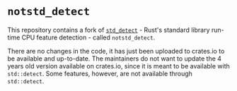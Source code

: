 # `notstd_detect`

This repository contains a fork of [`std_detect`](crates/std_detect/README.md) - Rust's
  standard library run-time CPU feature detection - called `notstd_detect`.

There are no changes in the code, it has just been uploaded to crates.io to be available and up-to-date.
The maintainers do not want to update the 4 years old version available on crates.io,
since it is meant to be available with `std::detect`.
Some features, however, are not available through `std::detect`.
